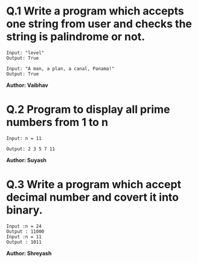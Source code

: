 # Q.1 Write a program which accepts one string from user and checks the string is palindrome or not.
```
Input: "level"
Output: True

Input: "A man, a plan, a canal, Panama!"
Output: True
```
**Author: Vaibhav**

# Q.2 Program to display all prime numbers from 1 to n
```
Input: n = 11

Output: 2 3 5 7 11
```
**Author: Suyash**

# Q.3 Write a program which accept decimal number and covert it into binary.
```
Input :n = 24
Output : 11000
Input :n = 11
Output : 1011
```
**Author: Shreyash**
